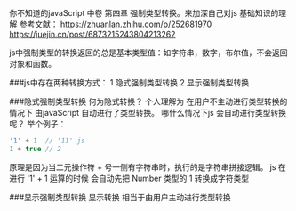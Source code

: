 <!-- ---
title: javaScript 强制类型转换
date: 2020-11-27
categories: 
 - 前端
tags:
 - javaScript
--- -->
你不知道的javaScript 中卷 第四章 强制类型转换。来加深自己对js 基础知识的理解
参考文献：
https://zhuanlan.zhihu.com/p/252681970
https://juejin.cn/post/6873215243804213262

js中强制类型的转换返回的总是基本类型值：如字符串，数字，布尔值，不会返回对象和函数。

###js中存在两种转换方式：
1 隐式强制类型转换
2 显示强制类型转换


###隐式强制类型转换
何为隐式转换？
个人理解为 在用户不主动进行类型转换的情况下 由javaScript 自动进行了类型转换。
哪什么情况下js 会自动进行类型转换呢？
举个例子：
```javaScript
'1' + 1  // '11' js 
1 + true // 2

```
原理是因为当二元操作符 + 号一侧有字符串时，执行的是字符串拼接逻辑。
js 在进行 '1' + 1 运算的时候 会自动先把 Number 类型的 1 转换成字符类型

###显示强制类型转换
显示转换 相当于由用户主动进行类型转换
